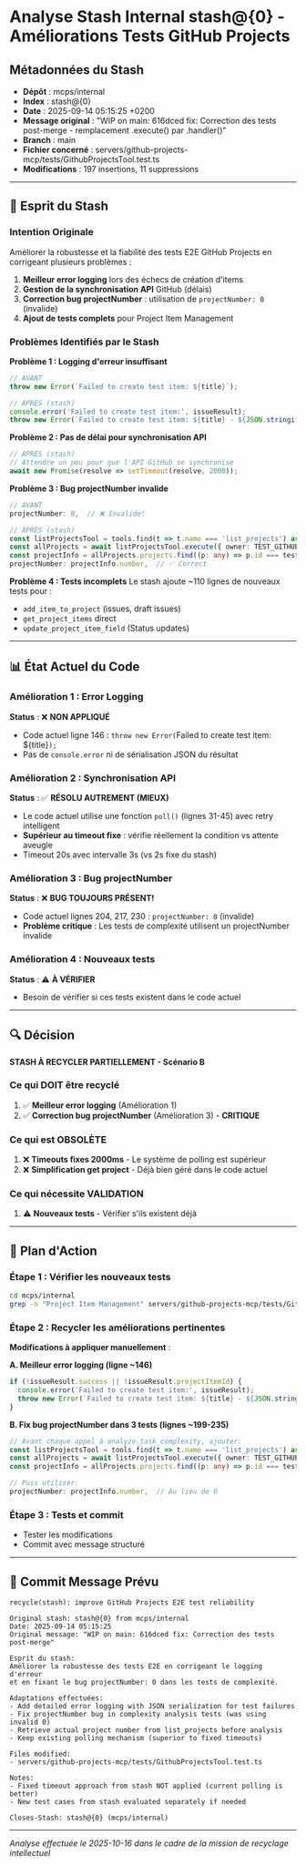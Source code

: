 # Analyse Stash Internal stash@{0} - Améliorations Tests GitHub Projects

## Métadonnées du Stash

- **Dépôt** : mcps/internal
- **Index** : stash@{0}
- **Date** : 2025-09-14 05:15:25 +0200
- **Message original** : "WIP on main: 616dced fix: Correction des tests post-merge - remplacement .execute() par .handler()"
- **Branch** : main
- **Fichier concerné** : servers/github-projects-mcp/tests/GithubProjectsTool.test.ts
- **Modifications** : 197 insertions, 11 suppressions

---

## 🎯 Esprit du Stash

### Intention Originale
Améliorer la robustesse et la fiabilité des tests E2E GitHub Projects en corrigeant plusieurs problèmes :
1. **Meilleur error logging** lors des échecs de création d'items
2. **Gestion de la synchronisation API** GitHub (délais)
3. **Correction bug projectNumber** : utilisation de `projectNumber: 0` (invalide)
4. **Ajout de tests complets** pour Project Item Management

### Problèmes Identifiés par le Stash

**Problème 1 : Logging d'erreur insuffisant**
```typescript
// AVANT
throw new Error(`Failed to create test item: ${title}`);

// APRÈS (stash)
console.error('Failed to create test item:', issueResult);
throw new Error(`Failed to create test item: ${title} - ${JSON.stringify(issueResult)}`);
```

**Problème 2 : Pas de délai pour synchronisation API**
```typescript
// APRÈS (stash)
// Attendre un peu pour que l'API GitHub se synchronise
await new Promise(resolve => setTimeout(resolve, 2000));
```

**Problème 3 : Bug projectNumber invalide**
```typescript
// AVANT
projectNumber: 0,  // ❌ Invalide!

// APRÈS (stash)
const listProjectsTool = tools.find(t => t.name === 'list_projects') as any;
const allProjects = await listProjectsTool.execute({ owner: TEST_GITHUB_OWNER! });
const projectInfo = allProjects.projects.find((p: any) => p.id === testProjectId);
projectNumber: projectInfo.number,  // ✅ Correct
```

**Problème 4 : Tests incomplets**
Le stash ajoute ~110 lignes de nouveaux tests pour :
- `add_item_to_project` (issues, draft issues)
- `get_project_items` direct
- `update_project_item_field` (Status updates)

---

## 📊 État Actuel du Code

### Amélioration 1 : Error Logging
**Status** : ❌ **NON APPLIQUÉ**
- Code actuel ligne 146 : `throw new Error(`Failed to create test item: ${title}`);`
- Pas de `console.error` ni de sérialisation JSON du résultat

### Amélioration 2 : Synchronisation API
**Status** : ✅ **RÉSOLU AUTREMENT (MIEUX)**
- Le code actuel utilise une fonction `poll()` (lignes 31-45) avec retry intelligent
- **Supérieur au timeout fixe** : vérifie réellement la condition vs attente aveugle
- Timeout 20s avec intervalle 3s (vs 2s fixe du stash)

### Amélioration 3 : Bug projectNumber
**Status** : ❌ **BUG TOUJOURS PRÉSENT!**
- Code actuel lignes 204, 217, 230 : `projectNumber: 0` (invalide)
- **Problème critique** : Les tests de complexité utilisent un projectNumber invalide

### Amélioration 4 : Nouveaux tests
**Status** : ⚠️ **À VÉRIFIER**
- Besoin de vérifier si ces tests existent dans le code actuel

---

## 🔍 Décision

**STASH À RECYCLER PARTIELLEMENT - Scénario B**

### Ce qui DOIT être recyclé
1. ✅ **Meilleur error logging** (Amélioration 1)
2. ✅ **Correction bug projectNumber** (Amélioration 3) - **CRITIQUE**

### Ce qui est OBSOLÈTE
1. ❌ **Timeouts fixes 2000ms** - Le système de polling est supérieur
2. ❌ **Simplification get project** - Déjà bien géré dans le code actuel

### Ce qui nécessite VALIDATION
1. ⚠️ **Nouveaux tests** - Vérifier s'ils existent déjà

---

## 📝 Plan d'Action

### Étape 1 : Vérifier les nouveaux tests
```bash
cd mcps/internal
grep -n "Project Item Management" servers/github-projects-mcp/tests/GithubProjectsTool.test.ts
```

### Étape 2 : Recycler les améliorations pertinentes
**Modifications à appliquer manuellement** :

**A. Meilleur error logging (ligne ~146)**
```typescript
if (!issueResult.success || !issueResult.projectItemId) {
  console.error('Failed to create test item:', issueResult);
  throw new Error(`Failed to create test item: ${title} - ${JSON.stringify(issueResult)}`);
}
```

**B. Fix bug projectNumber dans 3 tests (lignes ~199-235)**
```typescript
// Avant chaque appel à analyze_task_complexity, ajouter:
const listProjectsTool = tools.find(t => t.name === 'list_projects') as any;
const allProjects = await listProjectsTool.execute({ owner: TEST_GITHUB_OWNER! });
const projectInfo = allProjects.projects.find((p: any) => p.id === testProjectId);

// Puis utiliser:
projectNumber: projectInfo.number,  // Au lieu de 0
```

### Étape 3 : Tests et commit
- Tester les modifications
- Commit avec message structuré

---

## 🎯 Commit Message Prévu

```
recycle(stash): improve GitHub Projects E2E test reliability

Original stash: stash@{0} from mcps/internal
Date: 2025-09-14 05:15:25
Original message: "WIP on main: 616dced fix: Correction des tests post-merge"

Esprit du stash:
Améliorer la robustesse des tests E2E en corrigeant le logging d'erreur
et en fixant le bug projectNumber: 0 dans les tests de complexité.

Adaptations effectuées:
- Add detailed error logging with JSON serialization for test failures
- Fix projectNumber bug in complexity analysis tests (was using invalid 0)
- Retrieve actual project number from list_projects before analysis
- Keep existing polling mechanism (superior to fixed timeouts)

Files modified:
- servers/github-projects-mcp/tests/GithubProjectsTool.test.ts

Notes:
- Fixed timeout approach from stash NOT applied (current polling is better)
- New test cases from stash evaluated separately if needed

Closes-Stash: stash@{0} (mcps/internal)
```

---

*Analyse effectuée le 2025-10-16 dans le cadre de la mission de recyclage intellectuel*